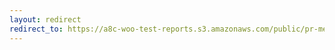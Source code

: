 ```yaml
---
layout: redirect
redirect_to: https://a8c-woo-test-reports.s3.amazonaws.com/public/pr-merge/38728/e2e/index.html
---
```

